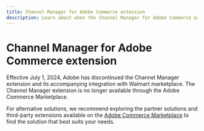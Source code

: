 ```yaml
---
title: Channel Manager for Adobe Commerce extension
description: Learn about when the Channel Manager for Adobe Commerce extension reached end-of-life.
---
```


# Channel Manager for Adobe Commerce extension

Effective July 1, 2024, Adobe has discontinued the Channel Manager extension and its accompanying integration with Walmart marketplace. The Channel Manager extension is no longer available through the Adobe Commerce Marketplace.

For alternative solutions, we recommend exploring the partner solutions and third-party extensions available on the [Adobe Commerce Marketplace](https://commercemarketplace.adobe.com/) to find the solution that best suits your needs.

